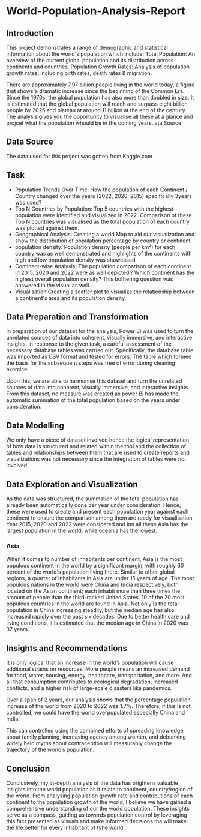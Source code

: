 # World-Population-Analysis-Report

## Introduction 
This project demonstrates a range of demographic and statistical information about the world's population which include:  Total Population: An overview of the current global population and its distribution across continents and countries. Population Growth Rates: Analysis of population growth rates, including birth rates, death rates &amp; migration. 

There are approximately 7.97 billion people living in the world today, a figure that shows a dramatic increase since the beginning of the Common Era. Since the 1970s, the global population has also more than doubled in size. It is estimated that the global population will reach and surpass eight billion people by 2025 and plateau at around 11 billion at the end of the century. The analysis gives you the opportunity to visualise all these at a glance and projcet what the population whould be in the coming years. 
ata Source

## Data Source

The data used for this project was gotten from Kaggle.com 


## Task

* Population Trends Over Time: How the population of each Continent / Country changed over the years (2022, 2020, 2015) specifically 3years was used?
* Top N Countries by Population: Top 5 countries with the highest population were Identified and visualized in 2022. Comparison of these Top N countries was visualised as the total population of each country was plotted against them.
* Geographical Analysis: Creating a world Map to aid our visualization and show the distribution of population percentage by country or continent.
* population density: Population density (people per km²) for each country was as well demonstrated and highlights of the continents with high and low population density was showcased.
* Continent-wise Analysis: The population comparison of each continent in 2015, 2020 and 2022 were as well depicted.? Which continent has the highest overall population density? This bothering question was answered in the visual as well.
* Visualisation Creating a scatter plot to visualize the relationship between a continent's area and its population density.


## Data Preparation and Transformation

In preparation of our dataset for the analysis, Power Bi was used to turn the unrelated sources of data into coherent, visually immersive, and interactive insights. In response to the given task, a careful assessment of the necessary database tables was carried out. Specifically, the database table was imported as CSV format and tested for errors. The table which formed the basis for the subsequent steps was free of error during cleaning exercise.

Upon this, we are able to harmonise this dataset and turn the unrelated sources of data into coherent, visually immersive, and interactive insights
From this dataset, no measure was created as power Bi has made the automatic summation of the total population based on the years under consideration.

## Data Modelling

We only have a piece of dataset involved hence the logical representation of how data is structured and related within the tool and the collection of tables and relationships between them that are used to create reports and visualizations was not necessary since the integration of tables were not involved.


## Data Exploration and Visualization

As the data was structured, the summation of the total population has already been automatically done per year under consideration. Hence, these were used to create and present each population year against each continent to ensure the comparison among them are ready for visualisation. Year 2015, 2020 and 2022 were considered and inn all these Asia has the largest population in the world, while oceania has the lowest.

### Asia
When it comes to number of inhabitants per continent, Asia is the most populous continent in the world by a significant margin, with roughly 60 percent of the world's population living there. Similar to other global regions, a quarter of inhabitants in Asia are under 15 years of age. The most populous nations in the world were China and India respectively, both located on the Asian continent; each inhabit more than three times the amount of people than the third-ranked United States. 10 of the 20 most populous countries in the world are found in Asia. Not only is the total population in China increasing steadily, but the median age has also increased rapidly over the past six decades. Due to better health care and living conditions, it is estimated that the median age in China in 2020 was 37 years.



## Insights and Recommendations

It is only logical that an increase in the world’s population will cause additional strains on resources. More people means an increased demand for food, water, housing, energy, healthcare, transportation, and more. And all that consumption contributes to ecological degradation, increased conflicts, and a higher risk of large-scale disasters like pandemics.

Over a span of 2 years, our analysis shows that the percentage population increase of the world from 2020 to 2022 was 1.7%. Therefore, if this is not controlled, we could have the world overpopulated especially China and India. 

This can controlled using the combined efforts of spreading knowledge about family planning, increasing agency among women, and debunking widely held myths about contraception will measurably change the trajectory of the world’s population.



## Conclusion

Conclusively, my in-depth analysis of the data has brightens valuable insights into the world population as it relate to continent, country/region of the world. From analysing population growth rate and contributions of each continent to the population growth of the world,  I believe we have gained a comprehensive understanding of our the world population. These insights serve as a compass, guiding us towards population control by leveraging this fact presented as visuals and make informed decisions tha will make the life better for every inhabitant of tyhe world.













